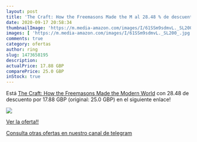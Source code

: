 ```yaml
---
layout: post
title: 'The Craft: How the Freemasons Made the M al 28.48 % de descuento'
date: 2020-09-17 20:58:34
thumbnailImage: 'https://m.media-amazon.com/images/I/61SSm9sdmvL._SL200_.jpg'
images: [ 'https://m.media-amazon.com/images/I/61SSm9sdmvL._SL200_.jpg' ]
comments: true
category: ofertas
author: ring
slug: 1473658195
description:
actualPrice: 17.88 GBP
comparePrice: 25.0 GBP
inStock: true
---
```


Está [The Craft: How the Freemasons Made the Modern World](https://www.amazon.com/dp/1473658195/?tag=redken08-20) con 28.48 de descuento por 17.88 GBP (original: 25.0 GBP) en el siguiente enlace!

[![](https://m.media-amazon.com/images/I/61SSm9sdmvL._SL200_.jpg)](https://www.amazon.com/dp/1473658195/?tag=redken08-20)

[Ver la oferta!!](https://www.amazon.com/dp/1473658195/?tag=redken08-20)

[Consulta otras ofertas en nuestro canal de telegram](https://t.me/s/ofertas25)
